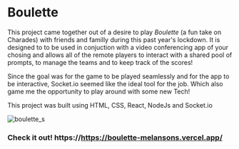 # Boulette


This project came together out of a desire to play _Boulette_ (a fun take on Charades) with friends and familly during this past year's lockdown. It is designed to to be used in conjuction with a video conferencing app of your chosing and allows all of the remote players to interact with a shared pool of prompts, to manage the teams and to keep track of the scores! 

Since the goal was for the game to be played seamlessly and for the app to be interactive, Socket.io seemed like the ideal tool for the job. Which also game me the opportunity to play around with some new Tech! 

This project was built using HTML, CSS, React, NodeJs and Socket.io 

![boulette_s](https://user-images.githubusercontent.com/47112463/121429481-f7f63900-c944-11eb-8fc9-3c0204bfdd38.png)



### Check it out! https://https://boulette-melansons.vercel.app/
